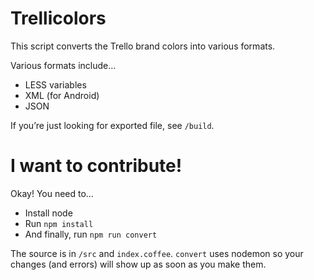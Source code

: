 # Trellicolors

This script converts the Trello brand colors into various formats.

Various formats include…

- LESS variables
- XML (for Android)
- JSON

If you’re just looking for exported file, see `/build`.


# I want to contribute!

Okay! You need to…

- Install node
- Run `npm install`
- And finally, run `npm run convert`

The source is in `/src` and `index.coffee`. `convert` uses nodemon so
your changes (and errors) will show up as soon as you make them.

